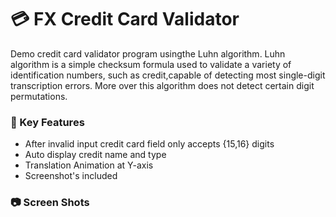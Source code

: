 # :credit_card: FX Credit Card Validator 

Demo credit card validator program usingthe Luhn algorithm. 
Luhn algorithm is a simple checksum formula used to validate a variety of identification numbers, 
such as credit,capable of detecting most single-digit transcription errors. More over
this algorithm does not detect certain digit permutations.

### :key: Key Features 
- After invalid input credit card field only accepts {15,16} digits
- Auto display credit name and type
- Translation Animation at Y-axis
- Screenshot's included

### :camera: Screen Shots
 
